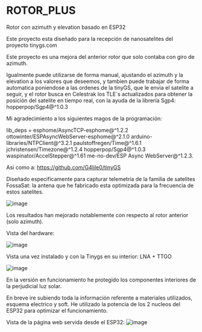 # ROTOR_PLUS
Rotor con azimuth y elevation basado en ESP32 

Este proyecto esta diseñado para la recepción de nanosatelites del proyecto tinygs.com  

Este proyecto es una mejora del anterior rotor que solo contaba con giro de azimuth.

Igualmente puede utilizarse de forma manual, ajustando el azimuth y la elevation a los valores que deseemos, y tambien puede trabajar de forma automatica poniendose a las ordenes de la tinyGS, que le envia el satelite a seguir, y el rotor busca en Celestrak los TLE´s actualizados para obtener la posición del satelite en tiempo real, con la ayuda de la librería Sgp4:  hopperpop/Sgp4@^1.0.3

Mi agradecimiento a los siguientes magos de la programación:

lib_deps = 
	esphome/AsyncTCP-esphome@^1.2.2
	ottowinter/ESPAsyncWebServer-esphome@^2.1.0
	arduino-libraries/NTPClient@^3.2.1
	paulstoffregen/Time@^1.6.1
	jchristensen/Timezone@^1.2.4
	hopperpop/Sgp4@^1.0.3
	waspinator/AccelStepper@^1.61
	me-no-dev/ESP Async WebServer@^1.2.3.
  
  Asi como a:
  https://github.com/G4lile0/tinyGS  
  

Diseñado especificamente para capturar telemetría de la familia de satelites FossaSat: la antena que he fabricado esta optimizada para la frecuencia de estos satelites.

![image](https://user-images.githubusercontent.com/48222471/180614173-b6e6713a-deb8-4f4f-9173-88964b037b58.png)

Los resultados han mejorado notablemente con respecto al rotor anterior (solo azimuth).

Vista del hardware:

![image](https://user-images.githubusercontent.com/48222471/180614595-1c1f45ef-7f25-4ad3-9da9-7140ff463c83.png)

Vista una vez instalado y con la Tinygs en su interior:  LNA + TTGO

![image](https://user-images.githubusercontent.com/48222471/180614744-c5e2242c-3ab8-4e87-be8f-4dc12a05e20e.png)

En la versión en funcionamiento he protegido los componentes interiores de la perjudicial luz solar.

En breve ire subiendo toda la información referente a materiales utilizados, esquema electrico y soft.
He utilizado la potencia de los 2 nucleos del ESP32 para optimizar el funcionamiento.

Vista de la página web servida desde el ESP32:
![image](https://user-images.githubusercontent.com/48222471/180615329-6ca98c3f-5c46-4797-aa4f-1cd8161137aa.png)



